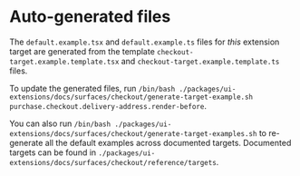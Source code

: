 # Auto-generated files

The `default.example.tsx` and `default.example.ts` files for _this_ extension target are generated from the template `checkout-target.example.template.tsx` and `checkout-target.example.template.ts` files.

To update the generated files, run `/bin/bash ./packages/ui-extensions/docs/surfaces/checkout/generate-target-example.sh  purchase.checkout.delivery-address.render-before`.

You can also run `/bin/bash ./packages/ui-extensions/docs/surfaces/checkout/generate-target-examples.sh` to re-generate all the default examples across documented targets.
Documented targets can be found in `./packages/ui-extensions/docs/surfaces/checkout/reference/targets`.
